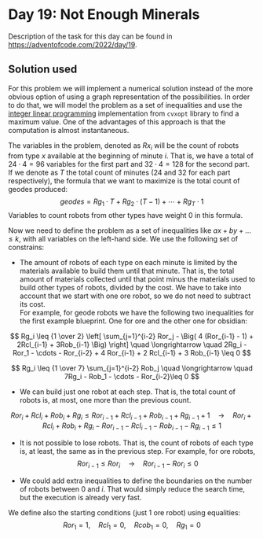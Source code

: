 # Day 19: Not Enough Minerals

Description of the task for this day can be found in https://adventofcode.com/2022/day/19.

## Solution used

For this problem we will implement a numerical solution instead of the more obvious option of using a graph representation of the possibilities. In order to do that, we will model the problem as a set of inequalities and use the [integer linear programming](https://en.wikipedia.org/wiki/Integer_programming) implementation from `cvxopt` library to find a maximum value. One of the advantages of this approach is that the computation is almost instantaneous.

The variables in the problem, denoted as $Rx_i$ will be the count of robots from type $x$ available at the beginning of minute $i$. That is, we have a total of $24\cdot 4=96$ variables for the first part and $32\cdot 4=128$ for the second part. If we denote as $T$ the total count of minutes (24 and 32 for each part respectively), the formula that we want to maximize is the total count of geodes produced:
$$geodes = Rg_1 \cdot T + Rg_2 \cdot (T-1) + \cdots + Rg_T \cdot 1$$
Variables to count robots from other types have weight 0 in this formula.

Now we need to define the problem as a set of inequalities like $ax + by + ... \leq k$, with all variables on the left-hand side. We use the following set of constrains:

- The amount of robots of each type on each minute is limited by the materials available to build them until that minute. That is, the total amount of materials collected until that point minus the materials used to build other types of robots, divided by the cost. We have to take into account that we start with one ore robot, so we do not need to subtract its cost.  
For example, for geode robots we have the following two inequalities for the first example blueprint. One for ore and the other one for obsidian:

$$
Rg_i \leq {1 \over 2} \left[ \sum_{j=1}^{i-2} Ror_j - \Big( 4 (Ror_{i-1} - 1) + 2Rcl_{i-1} + 3Rob_{i-1} \Big) \right] \quad \longrightarrow \quad
2Rg_i - Ror_1 - \cdots - Ror_{i-2} + 4 Ror_{i-1} + 2 Rcl_{i-1} + 3 Rob_{i-1} \leq 0
$$

$$
Rg_i \leq {1 \over 7} \sum_{j=1}^{i-2} Rob_j \quad \longrightarrow \quad
7Rg_i - Rob_1 - \cdots - Ror_{i-2}\leq 0
$$

- We can build just one robot at each step. That is, the total count of robots is, at most, one more than the previous count.

$$
Ror_{i} + Rcl_{i} + Rob_{i} + Rg_{i} \leq Ror_{i-1} + Rcl_{i-1} + Rob_{i-1} + Rg_{i-1} + 1  \quad \longrightarrow \quad Ror_{i} + Rcl_{i} + Rob_{i} + Rg_{i} - Ror_{i-1} - Rcl_{i-1} - Rob_{i-1} - Rg_{i-1} \leq 1
$$

- It is not possible to lose robots. That is, the count of robots of each type is, at least, the same as in the previous step. For example, for ore robots,
$$Ror_{i-1} \leq Ror_{i} \quad \longrightarrow \quad Ror_{i-1} - Ror_{i} \leq 0$$

- We could add extra inequalities to define the boundaries on the number of robots between 0 and $i$. That would simply reduce the search time, but the execution is already very fast.

We define also the starting conditions (just 1 ore robot) using equalities:
$$Ror_1 = 1, \quad Rcl_1 = 0, \quad Rcob_1 = 0, \quad Rg_1 = 0$$
